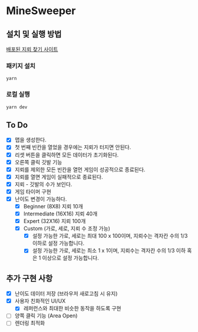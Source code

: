 # MineSweeper

## 설치 및 실행 방법

[배포된 지뢰 찾기 사이트](https://tourmaline-hummingbird-65ccb8.netlify.app/)

### 패키지 설치

```shell
yarn
```

### 로컬 실행

```shell
yarn dev
```

## To Do

- [x] 맵을 생성한다.
- [x] 첫 번째 빈칸을 열었을 경우에는 지뢰가 터지면 안된다.
- [x] 리셋 버튼을 클릭하면 모든 데이터가 초기화된다.
- [x] 오른쪽 클릭 깃발 기능
- [x] 지뢰를 제외한 모든 빈칸을 열먼 게임이 성공적으로 종료된다.
- [x] 지뢰를 열면 게임이 실패적으로 종료된다.
- [x] 지뢰 - 깃발의 수가 보인다.
- [x] 게임 타이머 구현
- [x] 난이도 변경이 가능하다.
  - [x] Beginner (8X8) 지뢰 10개
  - [x] Intermediate (16X16) 지뢰 40개
  - [x] Expert (32X16) 지뢰 100개
  - [x] Custom (가로, 세로, 지뢰 수 조정 가능)
    - [x] 설정 가능한 가로, 세로는 최대 100 x 100이며, 지뢰수는 격자칸 수의 1/3 이하로 설정 가능합니다.
    - [x] 설정 가능한 가로, 세로는 최소 1 x 1이며, 지뢰수는 격자칸 수의 1/3 이하 혹은 1 이상으로 설정 가능합니다.

## 추가 구현 사항

- [x] 난이도 데이터 저장 (브라우저 새로고침 시 유지)
- [x] 사용자 친화적인 UI/UX
  - [x] 레퍼런스와 최대한 비슷한 동작을 하도록 구현
- [ ] 양쪽 클릭 기능 (Area Open)
- [ ] 렌더링 최적화
